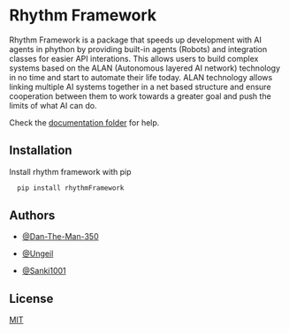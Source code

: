 # Rhythm Framework

Rhythm Framework is a package that speeds up development with AI agents in phython by providing built-in agents (Robots) and integration classes for easier API interations. This allows users to build complex systems based on the ALAN (Autonomous layered AI network) technology in no time and start to automate their life today. ALAN technology allows linking multiple AI systems together in a net based structure and ensure cooperation between them to work towards a greater goal and push the limits of what AI can do.

Check the [documentation folder](https://github.com/RhymeAI/Rhythm-Framework/tree/main/doc) for help.

## Installation

Install rhythm framework with pip

```bash
  pip install rhythmFramework
```

## Authors

- [@Dan-The-Man-350](https://github.com/Dan-The-Man-350)

- [@Ungeil](https://github.com/Ungeil)

- [@Sanki1001](https://github.com/sanki1001)

## License

[MIT](https://choosealicense.com/licenses/mit/)
